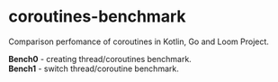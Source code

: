 # coroutines-benchmark
Comparison perfomance of coroutines in Kotlin, Go and Loom Project.

**Bench0** - creating thread/coroutines benchmark.  
**Bench1** - switch thread/coroutine benchmark.

